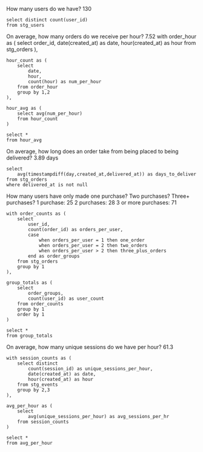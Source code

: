 How many users do we have? 130

    select distinct count(user_id)
    from stg_users


On average, how many orders do we receive per hour? 7.52
    with order_hour as (
        select
            order_id,
            date(created_at) as date,
            hour(created_at) as hour
        from stg_orders
    ),

    hour_count as (
        select 
            date,
            hour,
            count(hour) as num_per_hour
        from order_hour
        group by 1,2
    ),

    hour_avg as (
        select avg(num_per_hour)
        from hour_count
    )

    select *
    from hour_avg


On average, how long does an order take from being placed to being delivered? 3.89 days

    select
        avg(timestampdiff(day,created_at,delivered_at)) as days_to_deliver
    from stg_orders
    where delivered_at is not null


How many users have only made one purchase? Two purchases? Three+ purchases?
    1 purchase: 25
    2 purchases: 28
    3 or more purchases: 71

    with order_counts as (
        select
            user_id,
            count(order_id) as orders_per_user,
            case
                when orders_per_user = 1 then one_order
                when orders_per_user = 2 then two_orders
                when orders_per_user > 2 then three_plus_orders
            end as order_groups
        from stg_orders
        group by 1
    ),

    group_totals as (
        select
            order_groups,
            count(user_id) as user_count
        from order_counts
        group by 1
        order by 1
    )

    select *
    from group_totals


On average, how many unique sessions do we have per hour? 61.3
    
    with session_counts as (
        select distinct
            count(session_id) as unique_sessions_per_hour,
            date(created_at) as date,
            hour(created_at) as hour
        from stg_events
        group by 2,3
    ),

    avg_per_hour as (
        select
            avg(unique_sessions_per_hour) as avg_sessions_per_hr
        from session_counts
    )

    select *
    from avg_per_hour

